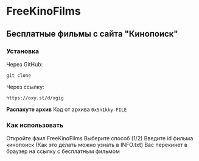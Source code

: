# FreeKinoFilms
## Бесплатные фильмы с сайта "Кинопоиск"
### Установка
Через GitHub:
```
git clone
```
Через ссылку:
```
https://oxy.st/d/xgig
```

**Распакуте архив**
Код от архива ``` 0xSn1kky-FILE ```

### Как использовать
Откройте фаил FreeKinoFilms
Выберите способ (1/2)
Введите id фильма кинопоиск (Как это делать можно узнать в INFO.txt)
Вас перекинет в браузер на ссылку с бесплатным фильмом
